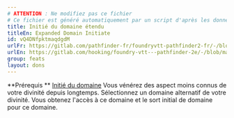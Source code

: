 ```yaml
---
# ATTENTION : Ne modifiez pas ce fichier
# Ce fichier est généré automatiquement par un script d'après les données du module Foundry VTT officiel et de sa traduction
title: Initié du domaine étendu
titleEn: Expanded Domain Initiate
id: vQ4DNfpktmaqdgdM
urlFr: https://gitlab.com/pathfinder-fr/foundryvtt-pathfinder2-fr/-/blob/master/data/feats/vQ4DNfpktmaqdgdM.htm
urlEn: https://gitlab.com/hooking/foundry-vtt---pathfinder-2e/-/blob/master/packs/data/feats.db/expanded-domain-initiate.json
group: feats
layout: dons
---
```

**Prérequis ** [Initié du domaine](initié-du-domaine.md)
Vous vénérez des aspect moins connus de votre divinité depuis longtemps. Sélectionnez un domaine alternatif de votre divinité. Vous obtenez l'accès à ce domaine et le sort initial de domaine pour ce domaine.


